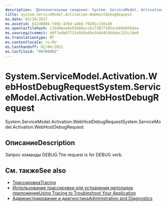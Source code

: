 ```yaml
---
description: 'Дополнительные сведения: System. ServiceModel. Activation. Вебхостдебугрекуест'
title: System.ServiceModel.Activation.WebHostDebugRequest
ms.date: 03/30/2017
ms.assetid: 632d8084-f492-47bd-a40d-f9281c130149
ms.openlocfilehash: c19d4beebe95888accbc7387f195ecb89e856dea
ms.sourcegitcommit: ddf7edb67715a5b9a45e3dd44536dabc153c1de0
ms.translationtype: MT
ms.contentlocale: ru-RU
ms.lasthandoff: 02/06/2021
ms.locfileid: "99769992"
---
```

# <a name="systemservicemodelactivationwebhostdebugrequest"></a><span data-ttu-id="95dba-103">System.ServiceModel.Activation.WebHostDebugRequest</span><span class="sxs-lookup"><span data-stu-id="95dba-103">System.ServiceModel.Activation.WebHostDebugRequest</span></span>

<span data-ttu-id="95dba-104">System.ServiceModel.Activation.WebHostDebugRequest</span><span class="sxs-lookup"><span data-stu-id="95dba-104">System.ServiceModel.Activation.WebHostDebugRequest</span></span>  
  
## <a name="description"></a><span data-ttu-id="95dba-105">Описание</span><span class="sxs-lookup"><span data-stu-id="95dba-105">Description</span></span>  

 <span data-ttu-id="95dba-106">Запрос команды DEBUG.</span><span class="sxs-lookup"><span data-stu-id="95dba-106">The request is for DEBUG verb.</span></span>  
  
## <a name="see-also"></a><span data-ttu-id="95dba-107">См. также</span><span class="sxs-lookup"><span data-stu-id="95dba-107">See also</span></span>

- [<span data-ttu-id="95dba-108">Трассировка</span><span class="sxs-lookup"><span data-stu-id="95dba-108">Tracing</span></span>](index.md)
- [<span data-ttu-id="95dba-109">Использование трассировки для устранения неполадок приложения</span><span class="sxs-lookup"><span data-stu-id="95dba-109">Using Tracing to Troubleshoot Your Application</span></span>](using-tracing-to-troubleshoot-your-application.md)
- [<span data-ttu-id="95dba-110">Администрирование и диагностика</span><span class="sxs-lookup"><span data-stu-id="95dba-110">Administration and Diagnostics</span></span>](../index.md)
